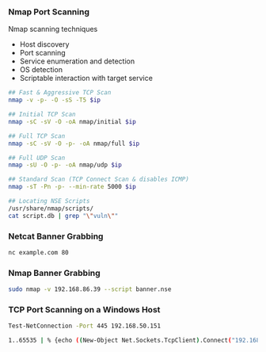 ### Nmap Port Scanning

Nmap scanning techniques
- Host discovery
- Port scanning
- Service enumeration and detection
- OS detection
- Scriptable interaction with target service

```bash
## Fast & Aggressive TCP Scan
nmap -v -p- -O -sS -T5 $ip

## Initial TCP Scan
nmap -sC -sV -O -oA nmap/initial $ip

## Full TCP Scan
nmap -sC -sV -O -p- -oA nmap/full $ip 

## Full UDP Scan
nmap -sU -O -p- -oA nmap/udp $ip

## Standard Scan (TCP Connect Scan & disables ICMP)
nmap -sT -Pn -p- --min-rate 5000 $ip 

## Locating NSE Scripts
/usr/share/nmap/scripts/
cat script.db | grep "\"vuln\""
```

### Netcat Banner Grabbing

```bash
nc example.com 80
```

### Nmap Banner Grabbing

```bash
sudo nmap -v 192.168.86.39 --script banner.nse
```

### TCP Port Scanning on a Windows Host

``` bash
Test-NetConnection -Port 445 192.168.50.151

1..65535 | % {echo ((New-Object Net.Sockets.TcpClient).Connect("192.168.50.151", $_)) "TCP port $_ is open"} 2>$null
```